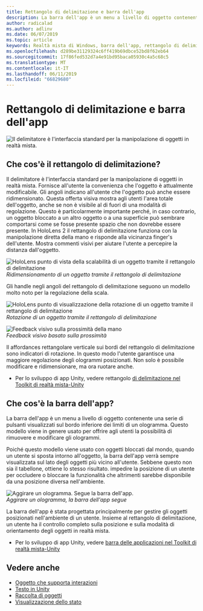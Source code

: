 ```yaml
---
title: Rettangolo di delimitazione e barra dell'app
description: La barra dell'app è un menu a livello di oggetto contenente una serie di pulsanti visualizzati sul bordo inferiore dei limiti di un ologramma.
author: radicalad
ms.author: adlinv
ms.date: 06/07/2019
ms.topic: article
keywords: Realtà mista di Windows, barra dell'app, rettangolo di delimitazione
ms.openlocfilehash: d289be31129324c6ff419b69dbce52bd8f62eb64
ms.sourcegitcommit: 17f86fed532d7a4e91bd95baca05930c4a5c68c5
ms.translationtype: MT
ms.contentlocale: it-IT
ms.lasthandoff: 06/11/2019
ms.locfileid: "66829680"
---
```

# <a name="bounding-box-and-app-bar"></a>Rettangolo di delimitazione e barra dell'app
![Il delimitatore è l'interfaccia standard per la manipolazione di oggetti in realtà mista.](images/640px-boundingbox-hero.jpg)<br>

## <a name="what-is-the-bounding-box"></a>Che cos'è il rettangolo di delimitazione?

Il delimitatore è l'interfaccia standard per la manipolazione di oggetti in realtà mista. Fornisce all'utente la convenienza che l'oggetto è attualmente modificabile. Gli angoli indicano all'utente che l'oggetto può anche essere ridimensionato. Questa offerta visiva mostra agli utenti l'area totale dell'oggetto, anche se non è visibile al di fuori di una modalità di regolazione. Questo è particolarmente importante perché, in caso contrario, un oggetto bloccato a un altro oggetto o a una superficie può sembrare comportarsi come se fosse presente spazio che non dovrebbe essere presente. In HoloLens 2 il rettangolo di delimitazione funziona con la manipolazione diretta della mano e risponde alla vicinanza finger's dell'utente. Mostra commenti visivi per aiutare l'utente a percepire la distanza dall'oggetto. 

![HoloLens punto di vista della scalabilità di un oggetto tramite il rettangolo di delimitazione](images/HoloLens2_BoundingBox.gif)<br>
*Ridimensionamento di un oggetto tramite il rettangolo di delimitazione*

Gli handle negli angoli del rettangolo di delimitazione seguono un modello molto noto per la regolazione della scala. 

![HoloLens punto di visualizzazione della rotazione di un oggetto tramite il rettangolo di delimitazione](images/HoloLens2_BoundingBox_Rotate.gif)<br>
*Rotazione di un oggetto tramite il rettangolo di delimitazione*


![Feedback visivo sulla prossimità della mano](images/HoloLens2_Proximity.gif)<br>
*Feedback visivo basato sulla prossimità*

Il affordances rettangolare verticale sui bordi del rettangolo di delimitazione sono indicatori di rotazione. In questo modo l'utente garantisce una maggiore regolazione degli ologrammi posizionati. Non solo è possibile modificare e ridimensionare, ma ora ruotare anche.

* Per lo sviluppo di app Unity, vedere rettangolo [di delimitazione nel Toolkit di realtà mista-Unity](https://microsoft.github.io/MixedRealityToolkit-Unity/Documentation/README_BoundingBox.html)



## <a name="what-is-the-app-bar"></a>Che cos'è la barra dell'app?

La barra dell'app è un menu a livello di oggetto contenente una serie di pulsanti visualizzati sul bordo inferiore dei limiti di un ologramma. Questo modello viene in genere usato per offrire agli utenti la possibilità di rimuovere e modificare gli ologrammi.

Poiché questo modello viene usato con oggetti bloccati dal mondo, quando un utente si sposta intorno all'oggetto, la barra dell'app verrà sempre visualizzata sul lato degli oggetti più vicino all'utente. Sebbene questo non sia il tabellone, ottiene lo stesso risultato. impedire la posizione di un utente per occludere o bloccare la funzionalità che altrimenti sarebbe disponibile da una posizione diversa nell'ambiente.

![Aggirare un ologramma. Segue la barra dell'app.](images/HoloLens2_AppBarFollowing.gif)<br>
*Aggirare un ologramma, la barra dell'app segue*

La barra dell'app è stata progettata principalmente per gestire gli oggetti posizionati nell'ambiente di un utente. Insieme al rettangolo di delimitazione, un utente ha il controllo completo sulla posizione e sulla modalità di orientamento degli oggetti in realtà mista.

* Per lo sviluppo di app Unity, vedere [barra delle applicazioni nel Toolkit di realtà mista-Unity](https://microsoft.github.io/MixedRealityToolkit-Unity/Documentation/README_AppBar.html)

## <a name="see-also"></a>Vedere anche
* [Oggetto che supporta interazioni](interactable-object.md)
* [Testo in Unity](text-in-unity.md)
* [Raccolta di oggetti](object-collection.md)
* [Visualizzazione dello stato](progress.md)
